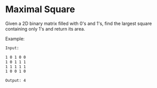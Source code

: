 # Maximal Square

Given a 2D binary matrix filled with 0's and 1's, find the largest square containing only 1's and return its area.

Example:

```bash
Input: 

1 0 1 0 0
1 0 1 1 1
1 1 1 1 1
1 0 0 1 0

Output: 4
```